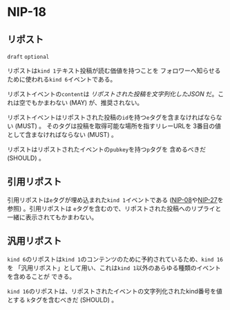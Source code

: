 NIP-18
======

リポスト
-------

`draft` `optional`

リポストは`kind 1`テキスト投稿が読む価値を持つことを
フォロワーへ知らせるために使われる`kind 6`イベントである。

リポストイベントの`content`は _リポストされた投稿を文字列化したJSON_ だ。これは空でもかまわない (MAY) が、推奨されない。

リポストイベントはリポストされた投稿の`id`を持つ`e`タグを含まなければならない (MUST) 。
そのタグは投稿を取得可能な場所を指すリレーURLを
3番目の値として含まなければならない (MUST) 。

リポストはリポストされたイベントの`pubkey`を持つ`p`タグを
含めるべきだ (SHOULD) 。

## 引用リポスト

引用リポストは`e`タグが埋め込まれた`kind 1`イベントである
 ([NIP-08](08.md)や[NIP-27](27.md)を参照) 。引用リポストは
`e`タグを含むので、リポストされた投稿へのリプライと一緒に表示されてもかまわない。

## 汎用リポスト

`kind 6`のリポストは`kind 1`のコンテンツのために予約されているため、`kind 16`を
「汎用リポスト」として用い、これは`kind 1`以外のあらゆる種類のイベントを含めることが
できる。

`kind 16`のリポストは、リポストされたイベントの文字列化されたkind番号を値とする
`k`タグを含むべきだ (SHOULD) 。
